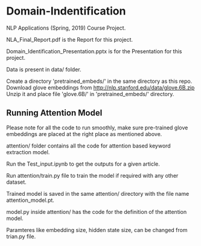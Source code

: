 # Domain-Indentification
NLP Applications (Spring, 2019) Course Project.  


NLA_Final_Report.pdf is the Report for this project.

Domain_Identification_Presentation.pptx is for the Presentation for this project.

Data is present in data/ folder.

Create a directory 'pretrained_embeds/' in the same directory as this repo. Download glove embeddings from http://nlp.stanford.edu/data/glove.6B.zip Unzip it and place file 'glove.6B/' in 'pretrained_embeds/' directory.


## Running Attention Model

Please note for all the code to run smoothly, make sure pre-trained glove embeddings are placed at the right place as mentioned above.

attention/ folder contains all the code for attention based keyword extraction model.

Run the Test_input.ipynb to get the outputs for a given article.

Run attention/train.py file to train the model if required with any other dataset.

Trained model is saved in the same attention/ directory  with the file name attention_model.pt.

model.py inside attention/ has the code for the definition of the attention model.

Paramteres like embedding size, hidden state size, can be changed from trian.py file.



